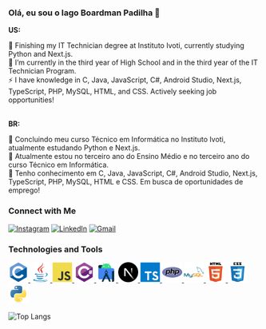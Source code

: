 ### Olá, eu sou o Iago Boardman Padilha 👋

**US:** <br>

🔭 Finishing my IT Technician degree at Instituto Ivoti, currently studying Python and Next.js. <br>
🌱 I’m currently in the third year of High School and in the third year of the IT Technician Program. <br>
⚡ I have knowledge in C, Java, JavaScript, C#, Android Studio, Next.js, TypeScript, PHP, MySQL, HTML, and CSS. Actively seeking job opportunities! <br> <br>

**BR:** <br>

🔭 Concluindo meu curso Técnico em Informática no Instituto Ivoti, atualmente estudando Python e Next.js. <br>
🌱 Atualmente estou no terceiro ano do Ensino Médio e no terceiro ano do curso Técnico em Informática. <br>
👯 Tenho conhecimento em C, Java, JavaScript, C#, Android Studio, Next.js, TypeScript, PHP, MySQL, HTML e CSS. Em busca de oportunidades de emprego! <br>

### Connect with Me

[![Instagram](https://img.shields.io/badge/Instagram-E4405F?style=for-the-badge&logo=instagram&logoColor=white)](https://www.instagram.com/iago_boardy/)
[![LinkedIn](https://img.shields.io/badge/LinkedIn-0077B5?style=for-the-badge&logo=linkedin&logoColor=white)](https://www.linkedin.com/in/iago-boardman-padilha-057aab285/)
[![Gmail](https://img.shields.io/badge/Gmail-D14836?style=for-the-badge&logo=gmail&logoColor=white)](mailto:iagogol2006@gmail.com)

### Technologies and Tools

<p align="left">
<a href="https://www.cprogramming.com/" target="_blank" rel="noreferrer"> <img src="https://raw.githubusercontent.com/devicons/devicon/master/icons/c/c-original.svg" alt="C" width="40" height="40"/> </a>
<a href="https://www.java.com/" target="_blank" rel="noreferrer"> <img src="https://raw.githubusercontent.com/devicons/devicon/master/icons/java/java-original.svg" alt="Java" width="40" height="40"/> </a>
<a href="https://developer.mozilla.org/en-US/docs/Web/JavaScript" target="_blank" rel="noreferrer"> <img src="https://raw.githubusercontent.com/devicons/devicon/master/icons/javascript/javascript-original.svg" alt="JavaScript" width="40" height="40"/> </a>
<a href="https://docs.microsoft.com/en-us/dotnet/csharp/" target="_blank" rel="noreferrer"> <img src="https://raw.githubusercontent.com/devicons/devicon/master/icons/csharp/csharp-original.svg" alt="C#" width="40" height="40"/> </a>
<a href="https://developer.android.com/studio" target="_blank" rel="noreferrer"> <img src="https://raw.githubusercontent.com/devicons/devicon/master/icons/androidstudio/androidstudio-original.svg" alt="Android Studio" width="40" height="40"/> </a>
<a href="https://nextjs.org/" target="_blank" rel="noreferrer"> <img src="https://raw.githubusercontent.com/devicons/devicon/master/icons/nextjs/nextjs-original.svg" alt="Next.js" width="40" height="40"/> </a>
<a href="https://www.typescriptlang.org/" target="_blank" rel="noreferrer"> <img src="https://raw.githubusercontent.com/devicons/devicon/master/icons/typescript/typescript-original.svg" alt="TypeScript" width="40" height="40"/> </a>
<a href="https://www.php.net/" target="_blank" rel="noreferrer"> <img src="https://raw.githubusercontent.com/devicons/devicon/master/icons/php/php-original.svg" alt="PHP" width="40" height="40"/> </a>
<a href="https://www.mysql.com/" target="_blank" rel="noreferrer"> <img src="https://raw.githubusercontent.com/devicons/devicon/master/icons/mysql/mysql-original-wordmark.svg" alt="MySQL" width="40" height="40"/> </a>
<a href="https://developer.mozilla.org/en-US/docs/Web/HTML" target="_blank" rel="noreferrer"> <img src="https://raw.githubusercontent.com/devicons/devicon/master/icons/html5/html5-original-wordmark.svg" alt="HTML" width="40" height="40"/> </a>
<a href="https://developer.mozilla.org/en-US/docs/Web/CSS" target="_blank" rel="noreferrer"> <img src="https://raw.githubusercontent.com/devicons/devicon/master/icons/css3/css3-original-wordmark.svg" alt="CSS" width="40" height="40"/> </a>
<a href="https://www.python.org/" target="_blank" rel="noreferrer"> <img src="https://raw.githubusercontent.com/devicons/devicon/master/icons/python/python-original.svg" alt="Python" width="40" height="40"/> </a>
</p>

![Top Langs](https://github-readme-stats.vercel.app/api/top-langs/?username=Iago-Boardy&layout=compact)
